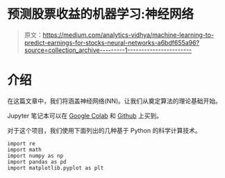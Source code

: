 # 预测股票收益的机器学习:神经网络

> 原文：<https://medium.com/analytics-vidhya/machine-learning-to-predict-earnings-for-stocks-neural-networks-a6bdf655a96?source=collection_archive---------1----------------------->

# 介绍

在这篇文章中，我们将涵盖神经网络(NN)。让我们从奠定算法的理论基础开始。

Jupyter 笔记本可以在 [Google Colab](https://colab.research.google.com/drive/1_6X_AXuuRxOB1rwGZP_CZrbflDiEeJQQ?usp=sharing) 和 [Github](https://github.com/AlphaWaveData/Jupyter-Notebooks/blob/master/AlphaWave%20Data%20Machine%20Learning%20to%20Predict%20Earnings%20for%20Stocks%20using%20Neural%20Networks%20example.ipynb) 上买到。

对于这个项目，我们使用下面列出的几种基于 Python 的科学计算技术。

```
import re
import math
import numpy as np
import pandas as pd
import matplotlib.pyplot as plt
```